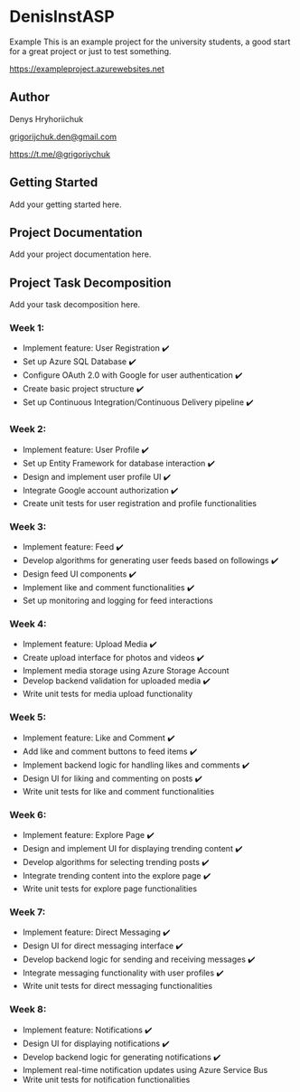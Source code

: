 # DenisInstASP

Example
This is an example project for the university students, a good start for a great project or just to test something.

https://exampleproject.azurewebsites.net
## Author
Denys Hryhoriichuk

grigorijchuk.den@gmail.com

https://t.me/@grigoriychuk

## Getting Started
Add your getting started here.

## Project Documentation
Add your project documentation here.

## Project Task Decomposition
Add your task decomposition here.

### Week 1:
- Implement feature: User Registration ✔️
- Set up Azure SQL Database ✔️
- Configure OAuth 2.0 with Google for user authentication ✔️
- Create basic project structure ✔️
- Set up Continuous Integration/Continuous Delivery pipeline ✔️

### Week 2:
- Implement feature: User Profile ✔️
- Set up Entity Framework for database interaction ✔️
- Design and implement user profile UI ✔️
- Integrate Google account authorization ✔️
- Create unit tests for user registration and profile functionalities

### Week 3:
- Implement feature: Feed ✔️
- Develop algorithms for generating user feeds based on followings ✔️
- Design feed UI components ✔️
- Implement like and comment functionalities ✔️
- Set up monitoring and logging for feed interactions

### Week 4:
- Implement feature: Upload Media ✔️
- Create upload interface for photos and videos ✔️
- Implement media storage using Azure Storage Account
- Develop backend validation for uploaded media ✔️
- Write unit tests for media upload functionality

### Week 5:
- Implement feature: Like and Comment ✔️
- Add like and comment buttons to feed items ✔️
- Implement backend logic for handling likes and comments ✔️
- Design UI for liking and commenting on posts ✔️
- Write unit tests for like and comment functionalities

### Week 6:
- Implement feature: Explore Page ✔️
- Design and implement UI for displaying trending content ✔️
- Develop algorithms for selecting trending posts ✔️
- Integrate trending content into the explore page ✔️
- Write unit tests for explore page functionalities

### Week 7:
- Implement feature: Direct Messaging ✔️
- Design UI for direct messaging interface ✔️
- Develop backend logic for sending and receiving messages ✔️
- Integrate messaging functionality with user profiles ✔️
- Write unit tests for direct messaging functionalities

### Week 8:
- Implement feature: Notifications ✔️
- Design UI for displaying notifications ✔️
- Develop backend logic for generating notifications ✔️
- Implement real-time notification updates using Azure Service Bus
- Write unit tests for notification functionalities
